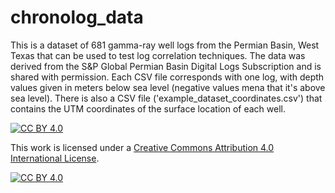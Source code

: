 # chronolog_data

This is a dataset of 681 gamma-ray well logs from the Permian Basin, West Texas that can be used to test log correlation techniques. The data was derived from the S&P Global Permian Basin Digital Logs Subscription and is shared with permission. Each CSV file corresponds with one log, with depth values given in meters below sea level (negative values mena that it's above sea level). There is also a CSV file ('example_dataset_coordinates.csv') that contains the UTM coordinates of the surface location of each well.

[![CC BY 4.0][cc-by-shield]][cc-by]

This work is licensed under a
[Creative Commons Attribution 4.0 International License][cc-by].

[![CC BY 4.0][cc-by-image]][cc-by]

[cc-by]: http://creativecommons.org/licenses/by/4.0/
[cc-by-image]: https://i.creativecommons.org/l/by/4.0/88x31.png
[cc-by-shield]: https://img.shields.io/badge/License-CC%20BY%204.0-lightgrey.svg
